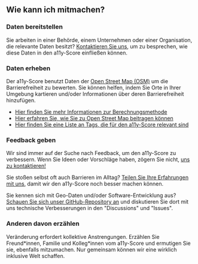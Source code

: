 ## Wie kann ich mitmachen?

### Daten bereitstellen

Sie arbeiten in einer Behörde, einem Unternehmen oder einer Organisation, die relevante Daten besitzt? [Kontaktieren Sie uns](/faqs/give-feedback), um zu besprechen, wie diese Daten in den a11y-Score einfließen können.

### Daten erheben

Der a11y-Score benutzt Daten der [Open Street Map (OSM)](https://www.openstreetmap.org/) um die Barrierefreiheit zu bewerten. Sie können helfen, indem Sie Orte in Ihrer Umgebung kartieren und/oder Informationen über deren Barrierefreiheit hinzufügen.

* [Hier finden Sie mehr Informationen zur Berechnungsmethode](/faqs/how-is-it-calculated)
* [Hier erfahren Sie, wie Sie zu Open Street Map beitragen können](https://learnosm.org/de/beginner/)
* [Hier finden Sie eine Liste an Tags, die für den a11y-Score relevant sind](/faqs/what-data-is-being-used)

### Feedback geben

Wir sind immer auf der Suche nach Feedback, um den a11y-Score zu verbessern. Wenn Sie Ideen oder Vorschläge haben, zögern Sie nicht, [uns zu kontaktieren!](/faqs/give-feedback)

Sie stoßen selbst oft auch Barrieren im Alltag? [Teilen Sie Ihre Erfahrungen mit uns](/faqs/give-feedback), damit wir den a11y-Score noch besser machen können.

Sie kennen sich mit Geo-Daten und/oder Software-Entwicklung aus? [Schauen Sie sich unser GitHub-Repository an](https://github.com/sozialhelden/a11yscore/) und diskutieren Sie dort mit uns technische Verbesserungen in den "Discussions" und "Issues".

### Anderen davon erzählen

Veränderung erfordert kollektive Anstrengungen. Erzählen Sie Freund\*innen, Familie und Kolleg\*innen vom a11y-Score und ermutigen Sie sie, ebenfalls mitzumachen. Nur gemeinsam können wir eine wirklich inklusive Welt schaffen.
